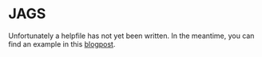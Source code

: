 JAGS 
==========================

Unfortunately a helpfile has not yet been written. In the meantime, you can find an example in this [blogpost](https://jasp-stats.org/2020/04/23/jags-meets-jasp/).

